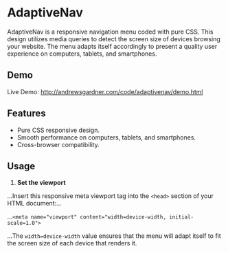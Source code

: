# AdaptiveNav
AdaptiveNav is a responsive navigation menu coded with pure CSS. This design utilizes media queries to detect the screen size of devices browsing your website. The menu adapts itself accordingly to present a quality user experience on computers, tablets, and smartphones.

## Demo
Live Demo: http://andrewsgardner.com/code/adaptivenav/demo.html

## Features
* Pure CSS responsive design.
* Smooth performance on computers, tablets, and smartphones.
* Cross-browser compatibility.

## Usage
1. **Set the viewport**

...Insert this responsive meta viewport tag into the ```<head>``` section of your HTML document:...

...```<meta name="viewport" content="width=device-width, initial-scale=1.0">```

...The ```width=device-width``` value ensures that the menu will adapt itself to fit the screen size of each device that renders it.
